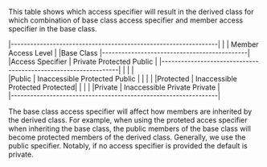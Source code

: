 This table shows which access specifier will result in the derived class for
which combination of base class access specifier and member access specifier
in the base class.

|----------------------------------------------------------------|
|                  |            Member Access Level              |
|Base Class        |---------------------------------------------|
|Access Specifier  |   Private          Protected       Public   |
|----------------------------------------------------------------|
|                  |                                             |   
|Public            |   Inaccessible     Protected       Public   |
|                  |                                             |
|Protected         |   Inaccessible     Protected       Protected|
|                  |                                             |
|Private           |   Inaccessible     Private         Private  |   
|----------------------------------------------------------------|

The base class access specifier will affect how members are inherited by the
derived class.  For example, when using the proteted acces specifier when
inheriting the base class, the public members of the base class will become
protected members of the derived class.  Generally, we use the public
specifier. Notably, if no access specifier is provided the default is
private.